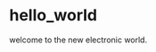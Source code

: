 # hello_world
welcome to the new electronic world.

<TITLE>Welcome to my computer science website where I will be puting information about myself and about the work that I do in this class.</TITLE>
